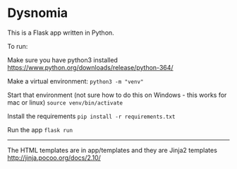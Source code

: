 # Dysnomia

This is a Flask app written in Python.

To run:

Make sure you have python3 installed
https://www.python.org/downloads/release/python-364/

Make a virtual environment:
`python3 -m "venv"`

Start that environment (not sure how to do this on Windows - this works for mac or linux)
`source venv/bin/activate`

Install the requirements
`pip install -r requirements.txt`

Run the app
`flask run`

----

The HTML templates are in app/templates and they are Jinja2 templates
http://jinja.pocoo.org/docs/2.10/
